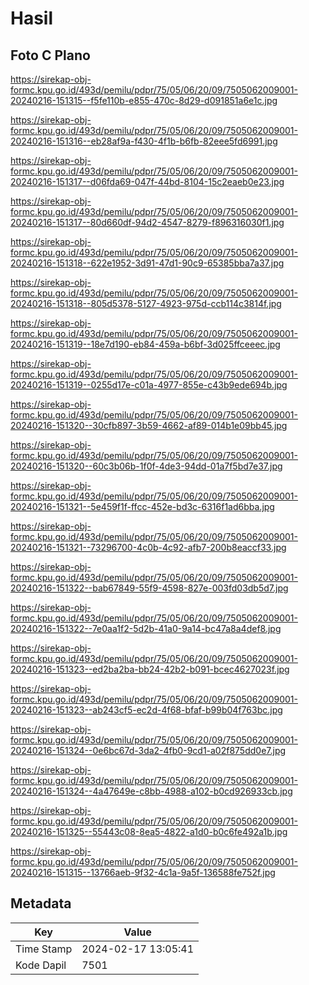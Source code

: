 # Hasil

## Foto C Plano

https://sirekap-obj-formc.kpu.go.id/493d/pemilu/pdpr/75/05/06/20/09/7505062009001-20240216-151315--f5fe110b-e855-470c-8d29-d091851a6e1c.jpg

https://sirekap-obj-formc.kpu.go.id/493d/pemilu/pdpr/75/05/06/20/09/7505062009001-20240216-151316--eb28af9a-f430-4f1b-b6fb-82eee5fd6991.jpg

https://sirekap-obj-formc.kpu.go.id/493d/pemilu/pdpr/75/05/06/20/09/7505062009001-20240216-151317--d06fda69-047f-44bd-8104-15c2eaeb0e23.jpg

https://sirekap-obj-formc.kpu.go.id/493d/pemilu/pdpr/75/05/06/20/09/7505062009001-20240216-151317--80d660df-94d2-4547-8279-f896316030f1.jpg

https://sirekap-obj-formc.kpu.go.id/493d/pemilu/pdpr/75/05/06/20/09/7505062009001-20240216-151318--622e1952-3d91-47d1-90c9-65385bba7a37.jpg

https://sirekap-obj-formc.kpu.go.id/493d/pemilu/pdpr/75/05/06/20/09/7505062009001-20240216-151318--805d5378-5127-4923-975d-ccb114c3814f.jpg

https://sirekap-obj-formc.kpu.go.id/493d/pemilu/pdpr/75/05/06/20/09/7505062009001-20240216-151319--18e7d190-eb84-459a-b6bf-3d025ffceeec.jpg

https://sirekap-obj-formc.kpu.go.id/493d/pemilu/pdpr/75/05/06/20/09/7505062009001-20240216-151319--0255d17e-c01a-4977-855e-c43b9ede694b.jpg

https://sirekap-obj-formc.kpu.go.id/493d/pemilu/pdpr/75/05/06/20/09/7505062009001-20240216-151320--30cfb897-3b59-4662-af89-014b1e09bb45.jpg

https://sirekap-obj-formc.kpu.go.id/493d/pemilu/pdpr/75/05/06/20/09/7505062009001-20240216-151320--60c3b06b-1f0f-4de3-94dd-01a7f5bd7e37.jpg

https://sirekap-obj-formc.kpu.go.id/493d/pemilu/pdpr/75/05/06/20/09/7505062009001-20240216-151321--5e459f1f-ffcc-452e-bd3c-6316f1ad6bba.jpg

https://sirekap-obj-formc.kpu.go.id/493d/pemilu/pdpr/75/05/06/20/09/7505062009001-20240216-151321--73296700-4c0b-4c92-afb7-200b8eaccf33.jpg

https://sirekap-obj-formc.kpu.go.id/493d/pemilu/pdpr/75/05/06/20/09/7505062009001-20240216-151322--bab67849-55f9-4598-827e-003fd03db5d7.jpg

https://sirekap-obj-formc.kpu.go.id/493d/pemilu/pdpr/75/05/06/20/09/7505062009001-20240216-151322--7e0aa1f2-5d2b-41a0-9a14-bc47a8a4def8.jpg

https://sirekap-obj-formc.kpu.go.id/493d/pemilu/pdpr/75/05/06/20/09/7505062009001-20240216-151323--ed2ba2ba-bb24-42b2-b091-bcec4627023f.jpg

https://sirekap-obj-formc.kpu.go.id/493d/pemilu/pdpr/75/05/06/20/09/7505062009001-20240216-151323--ab243cf5-ec2d-4f68-bfaf-b99b04f763bc.jpg

https://sirekap-obj-formc.kpu.go.id/493d/pemilu/pdpr/75/05/06/20/09/7505062009001-20240216-151324--0e6bc67d-3da2-4fb0-9cd1-a02f875dd0e7.jpg

https://sirekap-obj-formc.kpu.go.id/493d/pemilu/pdpr/75/05/06/20/09/7505062009001-20240216-151324--4a47649e-c8bb-4988-a102-b0cd926933cb.jpg

https://sirekap-obj-formc.kpu.go.id/493d/pemilu/pdpr/75/05/06/20/09/7505062009001-20240216-151325--55443c08-8ea5-4822-a1d0-b0c6fe492a1b.jpg

https://sirekap-obj-formc.kpu.go.id/493d/pemilu/pdpr/75/05/06/20/09/7505062009001-20240216-151315--13766aeb-9f32-4c1a-9a5f-136588fe752f.jpg


## Metadata

| Key        | Value               |
| ---------- | ------------------- |
| Time Stamp | 2024-02-17 13:05:41 |
| Kode Dapil | 7501                |




